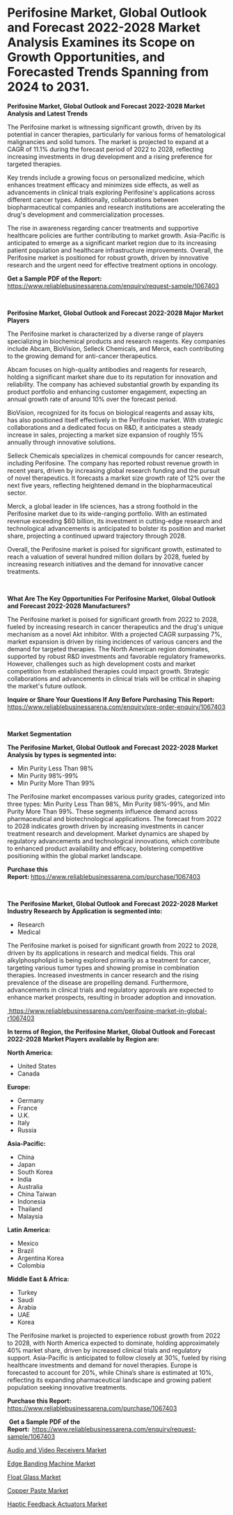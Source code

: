 <p><h1>Perifosine Market, Global Outlook and Forecast 2022-2028 Market Analysis Examines its Scope on Growth Opportunities, and Forecasted Trends Spanning from 2024 to 2031.</h1></p><p><strong>Perifosine Market, Global Outlook and Forecast 2022-2028 Market Analysis and Latest Trends</strong></p>
<p><p>The Perifosine market is witnessing significant growth, driven by its potential in cancer therapies, particularly for various forms of hematological malignancies and solid tumors. The market is projected to expand at a CAGR of 11.1% during the forecast period of 2022 to 2028, reflecting increasing investments in drug development and a rising preference for targeted therapies. </p><p>Key trends include a growing focus on personalized medicine, which enhances treatment efficacy and minimizes side effects, as well as advancements in clinical trials exploring Perifosine's applications across different cancer types. Additionally, collaborations between biopharmaceutical companies and research institutions are accelerating the drug's development and commercialization processes.</p><p>The rise in awareness regarding cancer treatments and supportive healthcare policies are further contributing to market growth. Asia-Pacific is anticipated to emerge as a significant market region due to its increasing patient population and healthcare infrastructure improvements. Overall, the Perifosine market is positioned for robust growth, driven by innovative research and the urgent need for effective treatment options in oncology.</p></p>
<p><strong>Get a Sample PDF of the Report:&nbsp;</strong> <a href="https://www.reliablebusinessarena.com/enquiry/request-sample/1067403">https://www.reliablebusinessarena.com/enquiry/request-sample/1067403</a></p>
<p>&nbsp;</p>
<p><strong>Perifosine Market, Global Outlook and Forecast 2022-2028 Major Market Players</strong></p>
<p><p>The Perifosine market is characterized by a diverse range of players specializing in biochemical products and research reagents. Key companies include Abcam, BioVision, Selleck Chemicals, and Merck, each contributing to the growing demand for anti-cancer therapeutics.</p><p>Abcam focuses on high-quality antibodies and reagents for research, holding a significant market share due to its reputation for innovation and reliability. The company has achieved substantial growth by expanding its product portfolio and enhancing customer engagement, expecting an annual growth rate of around 10% over the forecast period.</p><p>BioVision, recognized for its focus on biological reagents and assay kits, has also positioned itself effectively in the Perifosine market. With strategic collaborations and a dedicated focus on R&D, it anticipates a steady increase in sales, projecting a market size expansion of roughly 15% annually through innovative solutions.</p><p>Selleck Chemicals specializes in chemical compounds for cancer research, including Perifosine. The company has reported robust revenue growth in recent years, driven by increasing global research funding and the pursuit of novel therapeutics. It forecasts a market size growth rate of 12% over the next five years, reflecting heightened demand in the biopharmaceutical sector.</p><p>Merck, a global leader in life sciences, has a strong foothold in the Perifosine market due to its wide-ranging portfolio. With an estimated revenue exceeding $60 billion, its investment in cutting-edge research and technological advancements is anticipated to bolster its position and market share, projecting a continued upward trajectory through 2028.</p><p>Overall, the Perifosine market is poised for significant growth, estimated to reach a valuation of several hundred million dollars by 2028, fueled by increasing research initiatives and the demand for innovative cancer treatments.</p></p>
<p>&nbsp;</p>
<p><strong>What Are The Key Opportunities For Perifosine Market, Global Outlook and Forecast 2022-2028 Manufacturers?</strong></p>
<p><p>The Perifosine market is poised for significant growth from 2022 to 2028, fueled by increasing research in cancer therapeutics and the drug's unique mechanism as a novel Akt inhibitor. With a projected CAGR surpassing 7%, market expansion is driven by rising incidences of various cancers and the demand for targeted therapies. The North American region dominates, supported by robust R&D investments and favorable regulatory frameworks. However, challenges such as high development costs and market competition from established therapies could impact growth. Strategic collaborations and advancements in clinical trials will be critical in shaping the market's future outlook.</p></p>
<p><strong>Inquire or Share Your Questions If Any Before Purchasing This Report:</strong> <a href="https://www.reliablebusinessarena.com/enquiry/pre-order-enquiry/1067403">https://www.reliablebusinessarena.com/enquiry/pre-order-enquiry/1067403</a></p>
<p>&nbsp;</p>
<p><strong>Market Segmentation</strong></p>
<p><strong>The Perifosine Market, Global Outlook and Forecast 2022-2028 Market Analysis by types is segmented into:</strong></p>
<p><ul><li>Min Purity Less Than 98%</li><li>Min Purity 98%-99%</li><li>Min Purity More Than 99%</li></ul></p>
<p><p>The Perifosine market encompasses various purity grades, categorized into three types: Min Purity Less Than 98%, Min Purity 98%-99%, and Min Purity More Than 99%. These segments influence demand across pharmaceutical and biotechnological applications. The forecast from 2022 to 2028 indicates growth driven by increasing investments in cancer treatment research and development. Market dynamics are shaped by regulatory advancements and technological innovations, which contribute to enhanced product availability and efficacy, bolstering competitive positioning within the global market landscape.</p></p>
<p><strong>Purchase this Report:&nbsp;</strong><a href="https://www.reliablebusinessarena.com/purchase/1067403">https://www.reliablebusinessarena.com/purchase/1067403</a></p>
<p>&nbsp;</p>
<p><strong>The Perifosine Market, Global Outlook and Forecast 2022-2028 Market Industry Research by Application is segmented into:</strong></p>
<p><ul><li>Research</li><li>Medical</li></ul></p>
<p><p>The Perifosine market is poised for significant growth from 2022 to 2028, driven by its applications in research and medical fields. This oral alkylphospholipid is being explored primarily as a treatment for cancer, targeting various tumor types and showing promise in combination therapies. Increased investments in cancer research and the rising prevalence of the disease are propelling demand. Furthermore, advancements in clinical trials and regulatory approvals are expected to enhance market prospects, resulting in broader adoption and innovation.</p></p>
<p><a href="https://www.reliablebusinessarena.com/perifosine-market-in-global-r1067403">&nbsp;https://www.reliablebusinessarena.com/perifosine-market-in-global-r1067403</a></p>
<p><strong>In terms of Region, the Perifosine Market, Global Outlook and Forecast 2022-2028 Market Players available by Region are:</strong></p>
<p>
    <p> <strong> North America: </strong>
        <ul>
            <li>United States</li>
            <li>Canada</li>
        </ul>
        </p> 
    <p> <strong> Europe: </strong>
        <ul>
            <li>Germany</li>
            <li>France</li>
            <li>U.K.</li>
            <li>Italy</li>
            <li>Russia</li>
        </ul>
        </p> 
    <p> <strong> Asia-Pacific: </strong>
        <ul>
            <li>China</li>
            <li>Japan</li>
            <li>South Korea</li>
            <li>India</li>
            <li>Australia</li>
            <li>China Taiwan</li>
            <li>Indonesia</li>
            <li>Thailand</li>
            <li>Malaysia</li>
        </ul>
        </p> 
    <p> <strong> Latin America: </strong>
        <ul>
            <li>Mexico</li>
            <li>Brazil</li>
            <li>Argentina Korea</li>
            <li>Colombia</li>
        </ul>
        </p> 
    <p> <strong> Middle East & Africa: </strong>
        <ul>
            <li>Turkey</li>
            <li>Saudi</li>
            <li>Arabia</li>
            <li>UAE</li>
            <li>Korea</li>
        </ul>
    </p>
    </p>
<p><p>The Perifosine market is projected to experience robust growth from 2022 to 2028, with North America expected to dominate, holding approximately 40% market share, driven by increased clinical trials and regulatory support. Asia-Pacific is anticipated to follow closely at 30%, fueled by rising healthcare investments and demand for novel therapies. Europe is forecasted to account for 20%, while China’s share is estimated at 10%, reflecting its expanding pharmaceutical landscape and growing patient population seeking innovative treatments.</p></p>
<p><strong>Purchase this Report: </strong><a href="https://www.reliablebusinessarena.com/purchase/1067403">https://www.reliablebusinessarena.com/purchase/1067403</a></p>
<p>&nbsp;<strong>Get a Sample PDF of the Report:&nbsp;&nbsp;</strong><a href="https://www.reliablebusinessarena.com/enquiry/request-sample/1067403">https://www.reliablebusinessarena.com/enquiry/request-sample/1067403</a></p>
<p><strong></strong></p>
<p><p><a href="https://medium.com/@hsjri2637/this-report-on-audio-and-video-receivers-market-is-a-comprehensive-analysis-of-market-shares-f5223a7ef7b8">Audio and Video Receivers Market</a></p><p><a href="https://www.linkedin.com/pulse/global-edge-banding-machine-industry-research-report-competitive-km27f?trackingId=FB2750ODS22hS3dTS9%2FcjQ%3D%3D">Edge Banding Machine Market</a></p><p><a href="https://issuu.com/reportprime-2/docs/float-glass-market-size-2030.pptx_3256e96fc63c9d">Float Glass Market</a></p><p><a href="https://issuu.com/reportprime-2/docs/copper-paste-market-size-2030.pptx_c048f4b60e9215">Copper Paste Market</a></p><p><a href="https://medium.com/@hsjri2637/the-haptic-feedback-actuators-market-has-witnessed-significant-growth-in-recent-years-and-this-9b3a88e9e04e">Haptic Feedback Actuators Market</a></p></p>